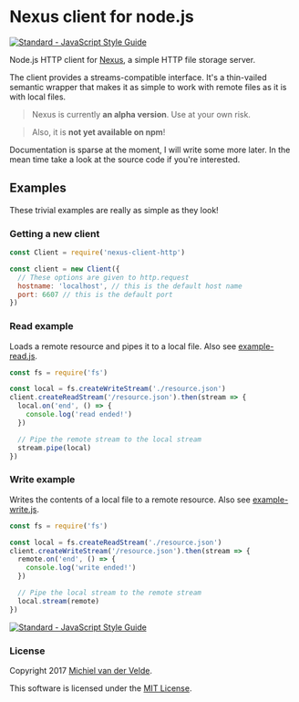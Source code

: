 # Nexus client for node.js

[![Standard - JavaScript Style Guide](https://img.shields.io/badge/code%20style-standard-brightgreen.svg)](http://standardjs.com/)

Node.js HTTP client for [Nexus](http://github.com/MichievdVelde/nexus-server), a
simple HTTP file storage server.

The client provides a streams-compatible interface. It's a thin-vailed semantic
wrapper that makes it as simple to work with remote files as it is with local files.

> Nexus is currently **an alpha version**. Use at your own risk.

> Also, it is **not yet available on npm**!

Documentation is sparse at the moment, I will write some more later. In the mean
time take a look at the source code if you're interested.

## Examples

These trivial examples are really as simple as they look!

### Getting a new client

```js
const Client = require('nexus-client-http')

const client = new Client({
  // These options are given to http.request
  hostname: 'localhost', // this is the default host name
  port: 6607 // this is the default port
})
```

### Read example

Loads a remote resource and pipes it to a local file.
Also see [example-read.js](./example-read.js).

```js
const fs = require('fs')

const local = fs.createWriteStream('./resource.json')
client.createReadStream('/resource.json').then(stream => {
  local.on('end', () => {
    console.log('read ended!')
  })

  // Pipe the remote stream to the local stream
  stream.pipe(local)
})
```

### Write example

Writes the contents of a local file to a remote resource.
Also see [example-write.js](./example-write.js).

```js
const fs = require('fs')

const local = fs.createReadStream('./resource.json')
client.createWriteStream('/resource.json').then(stream => {
  remote.on('end', () => {
    console.log('write ended!')
  })

  // Pipe the local stream to the remote stream
  local.stream(remote)
})
```

[![Standard - JavaScript Style Guide](https://img.shields.io/badge/code%20style-standard-brightgreen.svg)](http://standardjs.com/)

### License

Copyright 2017 [Michiel van der Velde](http://www.michielvdvelde.nl).

This software is licensed under the [MIT License](LICENSE).

